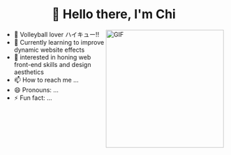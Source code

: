 
<!-- # 👀 Hi stranger! 👋🏻 -->
<p>
  <h1 align="center"><b>👋 Hello there, I'm Chi </b></h1>
</p>

<img align="right" height="270px" alt="GIF" src="https://media.giphy.com/media/v1.Y2lkPTc5MGI3NjExZTFlNG0ydzA4MDhiaGNxODhhaHRiazRnOWxpbGQ4bXo3bzRnYmRjMCZlcD12MV9pbnRlcm5hbF9naWZfYnlfaWQmY3Q9Zw/9LQHvkbIzTSLe/giphy.gif" />

- 🏐 Volleyball lover  ハイキュー!!
- 🌱 Currently learning to improve dynamic website effects
- 🎨 interested in honing web front-end skills and design aesthetics
- 📫 How to reach me ...
- 😄 Pronouns: ...
- ⚡ Fun fact: ...

<!---
wenchicheng/wenchicheng is a ✨ special ✨ repository because its `README.md` (this file) appears on your GitHub profile.
You can click the Preview link to take a look at your changes.
--->
